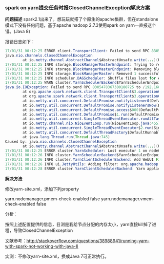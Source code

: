 ### spark on yarn提交任务时报ClosedChannelException解决方案
**问题描述**
spark2.1出来了，想玩玩就搭了个原生的apache集群，但在standalone模式下没有任何问题，基于apache hadoop 2.7.3使用spark on yarn一直报这个错。(Java 8)

报错日志如下：


```java
17/01/31 00:12:25 ERROR client.TransportClient: Failed to send RPC 8305478367380188725 to /192.168.56.101:43246: java.nio.channels.ClosedChannelException
java.nio.channels.ClosedChannelException
        at io.netty.channel.AbstractChannel$AbstractUnsafe.write(...)(Unknown Source)
17/01/31 00:12:25 INFO storage.BlockManagerMasterEndpoint: Trying to remove executor 1 from BlockManagerMaster.
17/01/31 00:12:25 INFO storage.BlockManagerMasterEndpoint: Removing block manager BlockManagerId(1, node01, 53420, None)
17/01/31 00:12:25 INFO storage.BlockManagerMaster: Removed 1 successfully in removeExecutor
17/01/31 00:12:25 INFO scheduler.DAGScheduler: Shuffle files lost for executor: 1 (epoch 0)
17/01/31 00:12:25 WARN cluster.YarnSchedulerBackend$YarnSchedulerEndpoint: Attempted to get executor loss reason for executor id 1 at RPC address 192.168.56.101:43252, but got no response. Marking as slave lost.
java.io.IOException: Failed to send RPC 8305478367380188725 to /192.168.56.101:43246: java.nio.channels.ClosedChannelException
        at org.apache.spark.network.client.TransportClient$3.operationComplete(TransportClient.java:249)
        at org.apache.spark.network.client.TransportClient$3.operationComplete(TransportClient.java:233)
        at io.netty.util.concurrent.DefaultPromise.notifyListener0(DefaultPromise.java:514)
        at io.netty.util.concurrent.DefaultPromise.notifyListenersNow(DefaultPromise.java:488)
        at io.netty.util.concurrent.DefaultPromise.access$000(DefaultPromise.java:34)
        at io.netty.util.concurrent.DefaultPromise$1.run(DefaultPromise.java:438)
        at io.netty.util.concurrent.SingleThreadEventExecutor.runAllTasks(SingleThreadEventExecutor.java:408)
        at io.netty.channel.nio.NioEventLoop.run(NioEventLoop.java:455)
        at io.netty.util.concurrent.SingleThreadEventExecutor$2.run(SingleThreadEventExecutor.java:140)
        at io.netty.util.concurrent.DefaultThreadFactory$DefaultRunnableDecorator.run(DefaultThreadFactory.java:144)
        at java.lang.Thread.run(Thread.java:745)
Caused by: java.nio.channels.ClosedChannelException
        at io.netty.channel.AbstractChannel$AbstractUnsafe.write(...)(Unknown Source)
17/01/31 00:12:25 ERROR cluster.YarnScheduler: Lost executor 1 on node01: Slave lost
17/01/31 00:12:26 INFO cluster.YarnSchedulerBackend$YarnSchedulerEndpoint: ApplicationMaster registered as NettyRpcEndpointRef(null)
17/01/31 00:12:26 INFO cluster.YarnClientSchedulerBackend: Add WebUI Filter. org.apache.hadoop.yarn.server.webproxy.amfilter.AmIpFilter, Map(PROXY_HOSTS -> node01, PROXY_URI_BASES -> http://node01:8088/proxy/application_1485792095366_0003), /proxy/application_1485792095366_0003
17/01/31 00:12:26 INFO ui.JettyUtils: Adding filter: org.apache.hadoop.yarn.server.webproxy.amfilter.AmIpFilter
17/01/31 00:12:28 ERROR cluster.YarnClientSchedulerBackend: Yarn application has already exited with state FINISHED!


```
**解决方法**

修改yarn-site.xml，添加下列property

<property>
    <name>yarn.nodemanager.pmem-check-enabled</name>
    <value>false</value>
</property>

<property>
    <name>yarn.nodemanager.vmem-check-enabled</name>
    <value>false</value>
</property>

分析：

按照上述配置提供的信息，目测是我给节点分配的内存太小，yarn直接kill掉了进程，导致ClosedChannelException

 

文献参考：http://stackoverflow.com/questions/38988941/running-yarn-with-spark-not-working-with-java-8

 

实测：不修改yarn-site.xml，换成Java 7可正常执行。